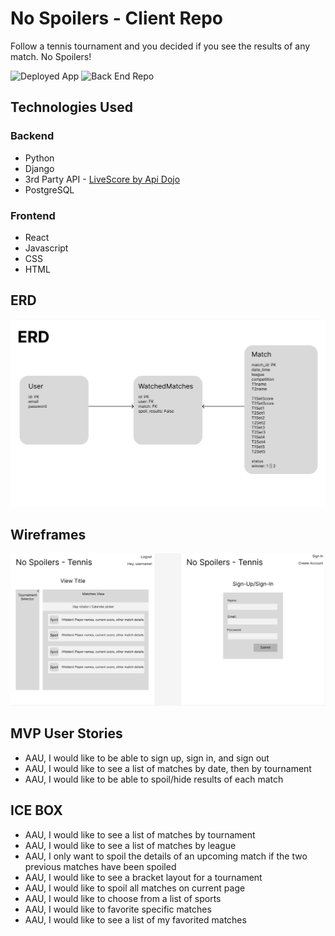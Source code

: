 # No Spoilers - Client Repo
Follow a tennis tournament and you decided if you see the results of any match. No Spoilers!

![Deployed App]()
![Back End Repo](https://github.com/dwindleduck/no-spoilers-tennis-server)


## Technologies Used
### Backend
- Python
- Django
- 3rd Party API - [LiveScore by Api Dojo](https://rapidapi.com/apidojo/api/livescore6)
- PostgreSQL

### Frontend
- React
- Javascript
- CSS
- HTML


## ERD
![Entity Relationship Diagram](./assets/tennis-ERD.png)

## Wireframes
![Wireframes](./assets/no-spoilers-Wireframes.png)

## MVP User Stories
- AAU, I would like to be able to sign up, sign in, and sign out
- AAU, I would like to see a list of matches by date, then by tournament
- AAU, I would like to be able to spoil/hide results of each match

## ICE BOX
- AAU, I would like to see a list of matches by tournament
- AAU, I would like to see a list of matches by league
- AAU, I only want to spoil the details of an upcoming match if the two previous matches have been spoiled
- AAU, I would like to see a bracket layout for a tournament
- AAU, I would like to spoil all matches on current page
- AAU, I would like to choose from a list of sports
- AAU, I would like to favorite specific matches
- AAU, I would like to see a list of my favorited matches